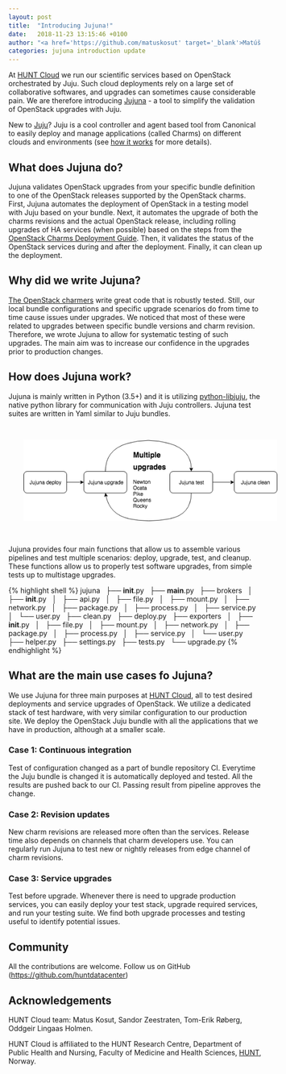 ```yaml
---
layout: post
title:  "Introducing Jujuna!"
date:   2018-11-23 13:15:46 +0100
author: "<a href='https://github.com/matuskosut' target='_blank'>Matúš Košút</a>"
categories: jujuna introduction update
---
```


At [HUNT Cloud](https://www.ntnu.edu/huntgenes/hunt-cloud) we run our scientific services based on OpenStack orchestrated by Juju. Such cloud deployments rely on a large set of collaborative softwares, and upgrades can sometimes cause considerable pain. We are therefore introducing [Jujuna](https://github.com/huntdatacenter/jujuna) - a tool to simplify the validation of OpenStack upgrades with Juju.

<!--more-->

New to [Juju](https://jujucharms.com/)? Juju is a cool controller and agent based tool from Canonical to easily deploy and manage applications (called Charms) on different clouds and environments (see [how it works](https://jujucharms.com/how-it-works) for more details).

## What does Jujuna do?

Jujuna validates OpenStack upgrades from your specific bundle definition to one of the OpenStack releases supported by the OpenStack charms. First, Jujuna automates the deployment of OpenStack in a testing model with Juju based on your bundle. Next, it automates the upgrade of both the charms revisions and the actual OpenStack release, including rolling upgrades of HA services (when possible) based on the steps from the [OpenStack Charms Deployment Guide](https://docs.openstack.org/project-deploy-guide/charm-deployment-guide/latest/app-upgrade-openstack.html). Then, it validates the status of the OpenStack services during and after the deployment. Finally, it can clean up the deployment.

## Why did we write Jujuna?

[The OpenStack charmers](https://github.com/openstack-charmers) write great code that is robustly tested. Still, our local bundle configurations and specific upgrade scenarios do from time to time cause issues under upgrades. We noticed that most of these were related to upgrades between specific bundle versions and charm revision. Therefore, we wrote Jujuna to allow for systematic testing of such upgrades. The main aim was to increase our confidence in the upgrades prior to production changes.

## How does Jujuna work?

Jujuna is mainly written in Python (3.5+) and it is utilizing [python-libjuju](https://github.com/juju/python-libjuju), the native python library for communication with Juju controllers. Jujuna test suites are written in Yaml similar to Juju bundles.

<img src="/assets/img/jujuna_upgrade.png" alt="image" style="padding:30px;">

Jujuna provides four main functions that allow us to assemble various pipelines and test multiple scenarios: deploy, upgrade, test, and cleanup. These functions allow us to properly test software upgrades, from simple tests up to multistage upgrades.

{% highlight shell %}
jujuna
  ├── __init__.py
  ├── __main__.py
  ├── brokers
  │   ├── __init__.py
  │   ├── api.py
  │   ├── file.py
  │   ├── mount.py
  │   ├── network.py
  │   ├── package.py
  │   ├── process.py
  │   ├── service.py
  │   └── user.py
  ├── clean.py
  ├── deploy.py
  ├── exporters
  │   ├── __init__.py
  │   ├── file.py
  │   ├── mount.py
  │   ├── network.py
  │   ├── package.py
  │   ├── process.py
  │   ├── service.py
  │   └── user.py
  ├── helper.py
  ├── settings.py
  ├── tests.py
  └── upgrade.py
{% endhighlight %}



## What are the main use cases fo Jujuna?

We use Jujuna for three main purposes at [HUNT Cloud](https://www.ntnu.edu/huntgenes/hunt-cloud), all to test desired deployments and service upgrades of OpenStack. We utilize a dedicated stack of test hardware, with very similar configuration to our production site. We deploy the OpenStack Juju bundle with all the applications that we have in production, although at a smaller scale.


### Case 1: Continuous integration

Test of configuration changed as a part of bundle repository CI. Everytime the Juju bundle is changed it is automatically deployed and tested. All the results are pushed back to our CI. Passing result from pipeline approves the change.

### Case 2: Revision updates

New charm revisions are released more often than the services. Release time also depends on channels that charm developers use. You can regularly run Jujuna to test new or nightly releases from edge channel of charm revisions.

### Case 3: Service upgrades

Test before upgrade. Whenever there is need to upgrade production services, you can easily deploy your test stack, upgrade required services, and run your testing suite. We find both upgrade processes and testing useful to identify potential issues.


## Community

All the contributions are welcome.
Follow us on GitHub (https://github.com/huntdatacenter)

## Acknowledgements

HUNT Cloud team: Matus Kosut, Sandor Zeestraten, Tom-Erik Røberg, Oddgeir Lingaas Holmen.

HUNT Cloud is affiliated to the HUNT Research Centre, Department of Public Health and Nursing, Faculty of Medicine and Health Sciences, [HUNT](https://www.ntnu.edu/), Norway.
